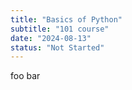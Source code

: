 ```yaml
---
title: "Basics of Python"
subtitle: "101 course"
date: "2024-08-13"
status: "Not Started"
---
```


foo bar
